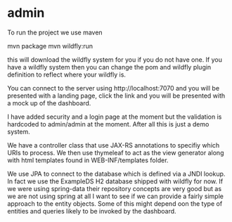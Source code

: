 # admin

To run the project we use maven

mvn package
mvn wildfly:run

this will download the wildfly system for you if you do not have one. If you have a wildfly system then you can change the pom
and wildfly plugin definition to reflect where your wildfly is.

You can connect to the server using http://localhost:7070 and you will be presented with a landing page, click the link and you will be 
presented with a mock up of the dashboard.

I have added security and a login page at the moment but the validation is hardcoded to admin/admin at the moment. After all this
is just a demo system.

We have a controller class that use JAX-RS annotations to specifiy which URIs to process. We then use thymeleaf to act as the view generator
along with html templates found in WEB-INF/templates folder.

We use JPA to connect to the database which is defined via a JNDI lookup. In fact we use the ExampleDS H2 database shipped with wildfly for now.
If we were using spring-data their repository concepts are very good but as we are not using spring at all I want to see if we can 
provide a fairly simple approach to the entity objects. Some of this might depend oon the type of entities and queries likely to be invoked 
by the dashboard.
